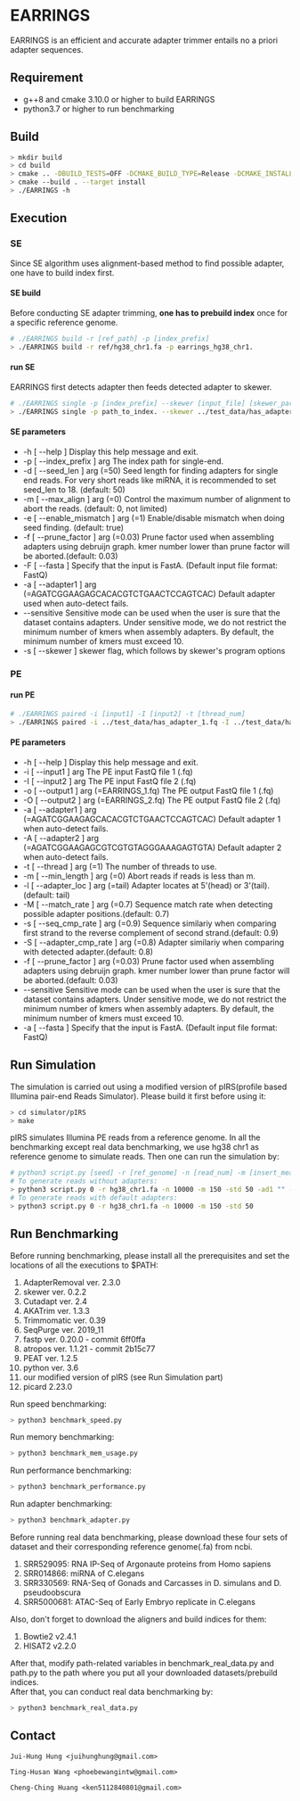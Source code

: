 # EARRINGS
EARRINGS is an efficient and accurate adapter trimmer entails no a priori adapter sequences.

## Requirement
- g++8 and cmake 3.10.0 or higher to build EARRINGS
- python3.7 or higher to run benchmarking

## Build
```sh
> mkdir build
> cd build
> cmake .. -DBUILD_TESTS=OFF -DCMAKE_BUILD_TYPE=Release -DCMAKE_INSTALL_PREFIX=../stage
> cmake --build . --target install
> ./EARRINGS -h
```

## Execution

### SE
Since SE algorithm uses alignment-based method to find possible adapter, one have to build index first.
#### SE build
Before conducting SE adapter trimming, **one has to prebuild index** once for a specific reference genome.
```sh
# ./EARRINGS build -r [ref_path] -p [index_prefix]
> ./EARRINGS build -r ref/hg38_chr1.fa -p earrings_hg38_chr1.
```
#### run SE
EARRINGS first detects adapter then feeds detected adapter to skewer.
```sh
# ./EARRINGS single -p [index_prefix] --skewer [input_file] [skewer_parameters]
> ./EARRINGS single -p path_to_index. --skewer ../test_data/has_adapter_1.fq
```
#### SE parameters
- -h [ --help ]                         Display this help message and exit.<br />
- -p [ --index_prefix ] arg             The index path for single-end.<br />
- -d [ --seed_len ] arg (=50)           Seed length for finding adapters for
                                      single end reads. For very short reads like miRNA, 
                                      it is recommended to set seed_len to 18. (default: 50)<br />
- -m [ --max_align ] arg (=0)           Control the maximum number of alignment
                                      to abort the reads. (default: 0, not
                                      limited)<br />
- -e [ --enable_mismatch ] arg (=1)     Enable/disable mismatch when doing seed
                                      finding. (default: true)<br />
- -f [ --prune_factor ] arg (=0.03)     Prune factor used when assembling adapters using debruijn graph.
                                      kmer number lower than prune factor will be aborted.(default: 0.03)<br />
- -F [ --fasta ]                        Specify that the input is FastA.
                                      (Default input file format: FastQ)<br />
- -a [ --adapter1 ] arg (=AGATCGGAAGAGCACACGTCTGAACTCCAGTCAC)
                                      Default adapter used when auto-detect fails.<br />
- --sensitive                           Sensitive mode can be used when the user is sure that the dataset 
                                      contains adapters. Under sensitive mode, we do not restrict the 
                                      minimum number of kmers when assembly adapters. By default, the 
                                      minimum number of kmers must exceed 10.<br/>
- -s [ --skewer ]                       skewer flag, which follows by skewer's
                                      program options<br />

### PE
#### run PE
```sh
# ./EARRINGS paired -i [input1] -I [input2] -t [thread_num]
> ./EARRINGS paired -i ../test_data/has_adapter_1.fq -I ../test_data/has_adapter_2.fq
```
#### PE parameters
- -h [ --help ]                         Display this help message and exit.<br />
- -i [ --input1 ] arg                   The PE input FastQ file 1 (.fq)<br />
- -I [ --input2 ] arg                   The PE input FastQ file 2 (.fq)<br />
- -o [ --output1 ] arg (=EARRINGS_1.fq)     The PE output FastQ file 1 (.fq)<br />
- -O [ --output2 ] arg (=EARRINGS_2.fq)     The PE output FastQ file 2 (.fq)<br />
- -a [ --adapter1 ] arg (=AGATCGGAAGAGCACACGTCTGAACTCCAGTCAC)
                                      Default adapter 1 when auto-detect
                                      fails.<br />
- -A [ --adapter2 ] arg (=AGATCGGAAGAGCGTCGTGTAGGGAAAGAGTGTA)
                                      Default adapter 2 when auto-detect
                                      fails.<br />
- -t [ --thread ] arg (=1)              The number of threads to use.<br />
- -m [ --min_length ] arg (=0)          Abort reads if reads is less than m.<br />
- -l [ --adapter_loc ] arg (=tail)      Adapter locates at 5'(head) or
                                      3'(tail). (default: tail)<br />
- -M [ --match_rate ] arg (=0.7)        Sequence match rate when detecting
                                      possible adapter positions.(default:
                                      0.7)<br />
- -s [ --seq_cmp_rate ] arg (=0.9)      Sequence similariy when comparing first
                                      strand to the reverse complement of
                                      second strand.(default: 0.9)<br />
- -S [ --adapter_cmp_rate ] arg (=0.8)  Adapter similariy when comparing with
                                      detected adapter.(default: 0.8)<br />
- -f [ --prune_factor ] arg (=0.03)     Prune factor used when assembling adapters using debruijn graph.
                                      kmer number lower than prune factor will be aborted.(default: 0.03)<br />
- --sensitive                           Sensitive mode can be used when the user is sure that the dataset 
                                      contains adapters. Under sensitive mode, we do not restrict the 
                                      minimum number of kmers when assembly adapters. By default, the 
                                      minimum number of kmers must exceed 10.<br/>
- -a [ --fasta ]                        Specify that the input is FastA.
                                      (Default input file format: FastQ)<br />


## Run Simulation
The simulation is carried out using a modified version of pIRS(profile based Illumina pair-end Reads Simulator).
Please build it first before using it:
```sh
> cd simulator/pIRS
> make
```
pIRS simulates Illumina PE reads from a reference genome. In all the benchmarking except real data benchmarking,
we use hg38 chr1 as reference genome to simulate reads.
Then one can run the simulation by:
```sh
# python3 script.py [seed] -r [ref_genome] -n [read_num] -m [insert_mean] -std [insert_td] -ad1 [ad1] -ad2 [ad1]
# To generate reads without adapters:
> python3 script.py 0 -r hg38_chr1.fa -n 10000 -m 150 -std 50 -ad1 "" -ad2 ""
# To generate reads with default adapters:
> python3 script.py 0 -r hg38_chr1.fa -n 10000 -m 150 -std 50
```
## Run Benchmarking
Before running benchmarking, please install all the prerequisites
and set the locations of all the executions to $PATH:
1. AdapterRemoval ver. 2.3.0<br />
2. skewer ver. 0.2.2<br />
3. Cutadapt ver. 2.4<br />
4. AKATrim ver. 1.3.3<br />
5. Trimmomatic ver. 0.39<br />
6. SeqPurge ver. 2019_11<br />
7. fastp ver. 0.20.0 - commit 6ff0ffa<br />
8. atropos ver. 1.1.21 - commit 2b15c77<br />
9. PEAT ver. 1.2.5<br />
10. python ver. 3.6<br />
11. our modified version of pIRS (see Run Simulation part)<br />
12. picard 2.23.0<br/>

Run speed benchmarking:
```sh
> python3 benchmark_speed.py
```
Run memory benchmarking:
```sh
> python3 benchmark_mem_usage.py
```
Run performance benchmarking:
```sh
> python3 benchmark_performance.py
```
Run adapter benchmarking:
```sh
> python3 benchmark_adapter.py
```
Before running real data benchmarking, please download these four sets of dataset and their corresponding reference genome(.fa) from ncbi.
1. SRR529095: RNA IP-Seq of Argonaute proteins from Homo sapiens
2. SRR014866: miRNA of C.elegans
3. SRR330569: RNA-Seq of Gonads and Carcasses in D. simulans and D. pseudoobscura
4. SRR5000681: ATAC-Seq of Early Embryo replicate in C.elegans

Also, don't forget to download the aligners and build indices for them:
1. Bowtie2 v2.4.1<br />
2. HISAT2 v2.2.0<br />

After that, modify path-related variables in benchmark_real_data.py and path.py
to the path where you put all your downloaded datasets/prebuild indices.<br />
After that, you can conduct real data benchmarking by:
```sh
> python3 benchmark_real_data.py
```

## Contact
```
Jui-Hung Hung <juihunghung@gmail.com>

Ting-Husan Wang <phoebewangintw@gmail.com>

Cheng-Ching Huang <ken5112840801@gmail.com>
```